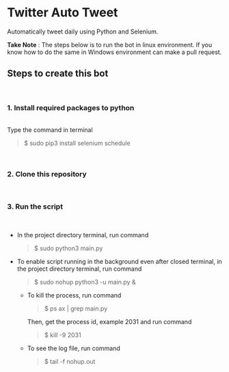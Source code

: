 # Twitter Auto Tweet 
 Automatically tweet daily using Python and Selenium.

**Take Note** : The steps below is to run the bot in linux environment. If you know how to do the same in Windows environment can make a pull request.
 ## Steps to create this bot
 <br>

### 1. Install required packages to python
<br>
Type the command in terminal

>$ sudo pip3 install selenium schedule 
 <br>

 ### 2. Clone this repository
<br>

 ### 3. Run the script
 <br>

- In the project directory terminal, run command
    >$ sudo python3 main.py

- To enable script running in the background even after closed terminal, in the project directory terminal, run command
    >$ sudo nohup python3 -u main.py &

    - To kill the process, run command
         >$ ps ax | grep main.py

        Then, get the process id, example 2031 and run command
        >$ kill -9 2031
    - To see the log file, run command
        >$ tail -f nohup.out


